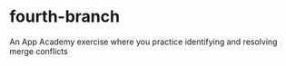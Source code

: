 # fourth-branch
An App Academy exercise where you practice identifying and resolving merge conflicts
